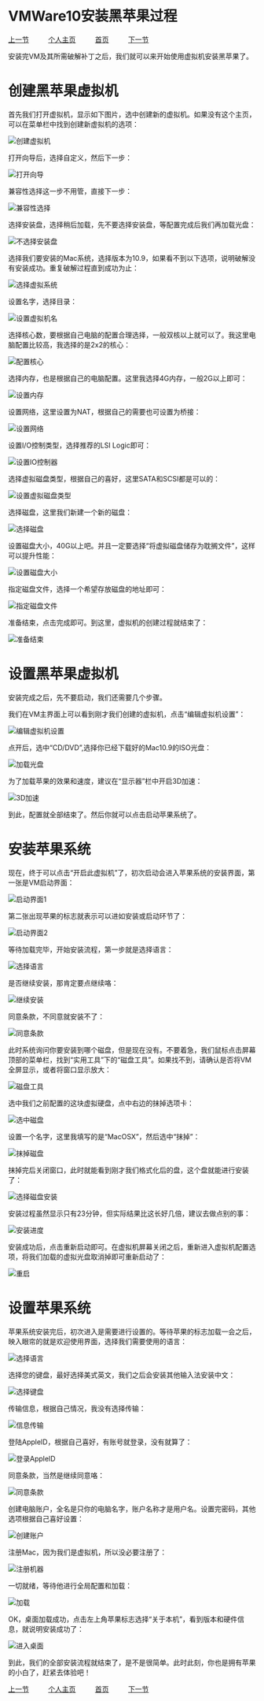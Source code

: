 VMWare10安装黑苹果过程
=====================

[上一节](./1.VMWare10安装黑苹果环境.md) &nbsp;&nbsp;&nbsp;&nbsp;&nbsp;&nbsp;&nbsp;&nbsp;
[个人主页](http://a272121742.github.io) &nbsp;&nbsp;&nbsp;&nbsp;&nbsp;&nbsp;&nbsp;&nbsp;
[首页](../index.md) &nbsp;&nbsp;&nbsp;&nbsp;&nbsp;&nbsp;&nbsp;&nbsp;
[下一节](./3.建立共享.md) &nbsp;&nbsp;&nbsp;&nbsp;&nbsp;&nbsp;&nbsp;&nbsp;

安装完VM及其所需破解补丁之后，我们就可以来开始使用虚拟机安装黑苹果了。

# 创建黑苹果虚拟机

首先我们打开虚拟机，显示如下图片，选中创建新的虚拟机。如果没有这个主页，可以在菜单栏中找到创建新虚拟机的选项：

![创建虚拟机](../img/2/001.png)

打开向导后，选择自定义，然后下一步：

![打开向导](../img/2/002.png)

兼容性选择这一步不用管，直接下一步：

![兼容性选择](../img/2/003.png)

选择安装盘，选择稍后加载，先不要选择安装盘，等配置完成后我们再加载光盘：

![不选择安装盘](../img/2/004.png)

选择我们要安装的Mac系统，选择版本为10.9，如果看不到以下选项，说明破解没有安装成功。重复破解过程直到成功为止：

![选择虚拟系统](../img/2/005.png)

设置名字，选择目录：

![设置虚拟机名](../img/2/006.png)

选择核心数，要根据自己电脑的配置合理选择，一般双核以上就可以了。我这里电脑配置比较高，我选择的是2x2的核心：

![配置核心](../img/2/007.png)

选择内存，也是根据自己的电脑配置。这里我选择4G内存，一般2G以上即可：

![设置内存](../img/2/008.png)

设置网络，这里设置为NAT，根据自己的需要也可设置为桥接：

![设置网络](../img/2/009.png)

设置I/O控制类型，选择推荐的LSI Logic即可：

![设置IO控制器](../img/2/010.png)

选择虚拟磁盘类型，根据自己的喜好，这里SATA和SCSI都是可以的：

![设置虚拟磁盘类型](../img/2/011.png)

选择磁盘，这里我们新建一个新的磁盘：

![选择磁盘](../img/2/012.png)

设置磁盘大小，40G以上吧。并且一定要选择“将虚拟磁盘储存为耽搁文件”，这样可以提升性能：

![设置磁盘大小](../img/2/013.png)

指定磁盘文件，选择一个希望存放磁盘的地址即可：

![指定磁盘文件](../img/2/014.png)

准备结束，点击完成即可。到这里，虚拟机的创建过程就结束了：

![准备结束](../img/2/015.png)

# 设置黑苹果虚拟机

安装完成之后，先不要启动，我们还需要几个步骤。

我们在VM主界面上可以看到刚才我们创建的虚拟机，点击“编辑虚拟机设置”：

![编辑虚拟机设置](../img/2/016.png)

点开后，选中“CD/DVD”,选择你已经下载好的Mac10.9的ISO光盘：

![加载光盘](../img/2/017.png)

为了加载苹果的效果和速度，建议在“显示器”栏中开启3D加速：

![3D加速](../img/2/018.png)

到此，配置就全部结束了。然后你就可以点击启动苹果系统了。

# 安装苹果系统

现在，终于可以点击“开启此虚拟机”了，初次启动会进入苹果系统的安装界面，第一张是VM启动界面：

![启动界面1](../img/2/019.png)

第二张出现苹果的标志就表示可以进如安装或启动环节了：

![启动界面2](../img/2/020.png)

等待加载完毕，开始安装流程，第一步就是选择语言：

![选择语言](../img/2/021.png)

是否继续安装，那肯定要点继续咯：

![继续安装](../img/2/022.png)

同意条款，不同意就安装不了：

![同意条款](../img/2/023.png)

此时系统询问你要安装到哪个磁盘，但是现在没有。不要着急，我们鼠标点击屏幕顶部的菜单栏，找到“实用工具”下的“磁盘工具”。如果找不到，请确认是否将VM全屏显示，或者将窗口显示放大：

![磁盘工具](../img/2/024.png)

选中我们之前配置的这块虚拟硬盘，点中右边的抹掉选项卡：

![选中磁盘](../img/2/025.png)

设置一个名字，这里我填写的是“MacOSX”，然后选中“抹掉”：

![抹掉磁盘](../img/2/026.png)

抹掉完后关闭窗口，此时就能看到刚才我们格式化后的盘，这个盘就能进行安装了：

![选择磁盘安装](../img/2/027.png)

安装过程虽然显示只有23分钟，但实际结果比这长好几倍，建议去做点别的事：

![安装进度](../img/2/028.png)

安装成功后，点击重新启动即可。在虚拟机屏幕关闭之后，重新进入虚拟机配置选项，将我们加载的虚拟光盘取消掉即可重新启动了：

![重启](../img/2/029.png)

# 设置苹果系统

苹果系统安装完后，初次进入是需要进行设置的。等待苹果的标志加载一会之后，映入眼帘的就是欢迎使用界面，选择我们需要使用的语言：

![选择语言](../img/2/030.png)

选择您的键盘，最好选择美式英文，我们之后会安装其他输入法安装中文：

![选择键盘](../img/2/031.png)

传输信息，根据自己情况，我没有选择传输：

![信息传输](../img/2/032.png)

登陆AppleID，根据自己喜好，有账号就登录，没有就算了：

![登录AppleID](../img/2/033.png)

同意条款，当然是继续同意咯：

![同意条款](../img/2/034.png)

创建电脑账户，全名是只你的电脑名字，账户名称才是用户名。设置完密码，其他选项根据自己喜好设置：

![创建账户](../img/2/035.png)

注册Mac，因为我们是虚拟机，所以没必要注册了：

![注册机器](../img/2/036.png)

一切就绪，等待他进行全局配置和加载：

![加载](../img/2/037.png)

OK，桌面加载成功，点击左上角苹果标志选择“关于本机”，看到版本和硬件信息，就说明安装成功了：

![进入桌面](../img/2/038.png)

到此，我们的全部安装流程就结束了，是不是很简单。此时此刻，你也是拥有苹果的小白了，赶紧去体验吧！

[上一节](./1.VMWare10安装黑苹果环境.md) &nbsp;&nbsp;&nbsp;&nbsp;&nbsp;&nbsp;&nbsp;&nbsp;
[个人主页](http://a272121742.github.io) &nbsp;&nbsp;&nbsp;&nbsp;&nbsp;&nbsp;&nbsp;&nbsp;
[首页](../index.md) &nbsp;&nbsp;&nbsp;&nbsp;&nbsp;&nbsp;&nbsp;&nbsp;
[下一节](./3.建立共享.md) &nbsp;&nbsp;&nbsp;&nbsp;&nbsp;&nbsp;&nbsp;&nbsp;